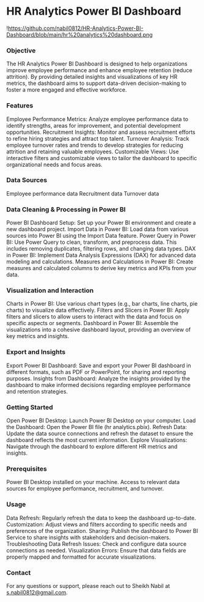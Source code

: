 # HR Analytics Power BI Dashboard

!https://github.com/nabil0812/HR-Analytics-Power-BI-Dashboard/blob/main/hr%20analytics%20dashboard.png 

### Objective
The HR Analytics Power BI Dashboard is designed to help organizations improve employee performance and enhance employee retention (reduce attrition). By providing detailed insights and visualizations of key HR metrics, the dashboard aims to support data-driven decision-making to foster a more engaged and effective workforce.

### Features
Employee Performance Metrics: Analyze employee performance data to identify strengths, areas for improvement, and potential development opportunities.
Recruitment Insights: Monitor and assess recruitment efforts to refine hiring strategies and attract top talent.
Turnover Analysis: Track employee turnover rates and trends to develop strategies for reducing attrition and retaining valuable employees.
Customizable Views: Use interactive filters and customizable views to tailor the dashboard to specific organizational needs and focus areas.

### Data Sources
Employee performance data
Recruitment data
Turnover data

### Data Cleaning & Processing in Power BI
Power BI Dashboard Setup: Set up your Power BI environment and create a new dashboard project.
Import Data in Power BI: Load data from various sources into Power BI using the Import Data feature.
Power Query in Power BI: Use Power Query to clean, transform, and preprocess data. This includes removing duplicates, filtering rows, and changing data types.
DAX in Power BI: Implement Data Analysis Expressions (DAX) for advanced data modeling and calculations.
Measures and Calculations in Power BI: Create measures and calculated columns to derive key metrics and KPIs from your data.

### Visualization and Interaction
Charts in Power BI: Use various chart types (e.g., bar charts, line charts, pie charts) to visualize data effectively.
Filters and Slicers in Power BI: Apply filters and slicers to allow users to interact with the data and focus on specific aspects or segments.
Dashboard in Power BI: Assemble the visualizations into a cohesive dashboard layout, providing an overview of key metrics and insights.

### Export and Insights
Export Power BI Dashboard: Save and export your Power BI dashboard in different formats, such as PDF or PowerPoint, for sharing and reporting purposes.
Insights from Dashboard: Analyze the insights provided by the dashboard to make informed decisions regarding employee performance and retention strategies.

### Getting Started
Open Power BI Desktop: Launch Power BI Desktop on your computer.
Load the Dashboard: Open the Power BI file (hr analytics.pbix).
Refresh Data: Update the data source connections and refresh the dataset to ensure the dashboard reflects the most current information.
Explore Visualizations: Navigate through the dashboard to explore different HR metrics and insights.

### Prerequisites
Power BI Desktop installed on your machine.
Access to relevant data sources for employee performance, recruitment, and turnover.

### Usage
Data Refresh: Regularly refresh the data to keep the dashboard up-to-date.
Customization: Adjust views and filters according to specific needs and preferences of the organization.
Sharing: Publish the dashboard to Power BI Service to share insights with stakeholders and decision-makers.
Troubleshooting
Data Refresh Issues: Check and configure data source connections as needed.
Visualization Errors: Ensure that data fields are properly mapped and formatted for accurate visualizations.

### Contact
For any questions or support, please reach out to Sheikh Nabil at s.nabil0812@gmail.com.
